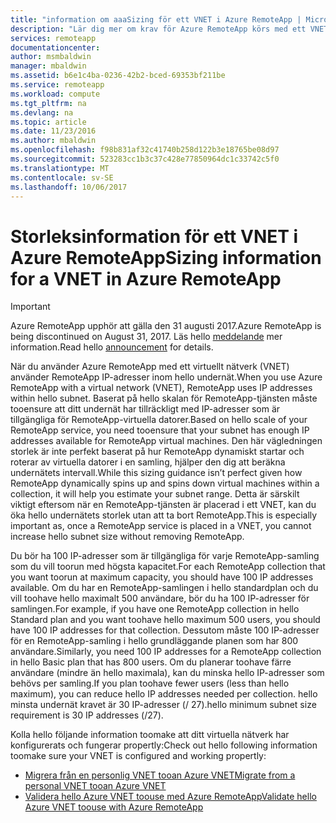 ```yaml
---
title: "information om aaaSizing för ett VNET i Azure RemoteApp | Microsoft Docs"
description: "Lär dig mer om krav för Azure RemoteApp körs med ett VNET-hello IP-adress"
services: remoteapp
documentationcenter: 
author: msmbaldwin
manager: mbaldwin
ms.assetid: b6e1c4ba-0236-42b2-bced-69353bf211be
ms.service: remoteapp
ms.workload: compute
ms.tgt_pltfrm: na
ms.devlang: na
ms.topic: article
ms.date: 11/23/2016
ms.author: mbaldwin
ms.openlocfilehash: f98b831af32c41740b258d122b3e18765be08d97
ms.sourcegitcommit: 523283cc1b3c37c428e77850964dc1c33742c5f0
ms.translationtype: MT
ms.contentlocale: sv-SE
ms.lasthandoff: 10/06/2017
---
```

# <a name="sizing-information-for-a-vnet-in-azure-remoteapp"></a><span data-ttu-id="04459-103">Storleksinformation för ett VNET i Azure RemoteApp</span><span class="sxs-lookup"><span data-stu-id="04459-103">Sizing information for a VNET in Azure RemoteApp</span></span>
> [!IMPORTANT]
> <span data-ttu-id="04459-104">Azure RemoteApp upphör att gälla den 31 augusti 2017.</span><span class="sxs-lookup"><span data-stu-id="04459-104">Azure RemoteApp is being discontinued on August 31, 2017.</span></span> <span data-ttu-id="04459-105">Läs hello [meddelande](https://go.microsoft.com/fwlink/?linkid=821148) mer information.</span><span class="sxs-lookup"><span data-stu-id="04459-105">Read hello [announcement](https://go.microsoft.com/fwlink/?linkid=821148) for details.</span></span>
> 
> 

<span data-ttu-id="04459-106">När du använder Azure RemoteApp med ett virtuellt nätverk (VNET) använder RemoteApp IP-adresser inom hello undernät.</span><span class="sxs-lookup"><span data-stu-id="04459-106">When you use Azure RemoteApp with a virtual network (VNET), RemoteApp uses IP addresses within hello subnet.</span></span> <span data-ttu-id="04459-107">Baserat på hello skalan för RemoteApp-tjänsten måste tooensure att ditt undernät har tillräckligt med IP-adresser som är tillgängliga för RemoteApp-virtuella datorer.</span><span class="sxs-lookup"><span data-stu-id="04459-107">Based on hello scale of your RemoteApp service, you need tooensure that your subnet has enough IP addresses available for RemoteApp virtual machines.</span></span> <span data-ttu-id="04459-108">Den här vägledningen storlek är inte perfekt baserat på hur RemoteApp dynamiskt startar och roterar av virtuella datorer i en samling, hjälper den dig att beräkna undernätets intervall.</span><span class="sxs-lookup"><span data-stu-id="04459-108">While this sizing guidance isn’t perfect given how RemoteApp dynamically spins up and spins down virtual machines within a collection, it will help you estimate your subnet range.</span></span> <span data-ttu-id="04459-109">Detta är särskilt viktigt eftersom när en RemoteApp-tjänsten är placerad i ett VNET, kan du öka hello undernätets storlek utan att ta bort RemoteApp.</span><span class="sxs-lookup"><span data-stu-id="04459-109">This is especially important as, once a RemoteApp service is placed in a VNET, you cannot increase hello subnet size without removing RemoteApp.</span></span>

<span data-ttu-id="04459-110">Du bör ha 100 IP-adresser som är tillgängliga för varje RemoteApp-samling som du vill toorun med högsta kapacitet.</span><span class="sxs-lookup"><span data-stu-id="04459-110">For each RemoteApp collection that you want toorun at maximum capacity, you should have 100 IP addresses available.</span></span> <span data-ttu-id="04459-111">Om du har en RemoteApp-samlingen i hello standardplan och du vill toohave hello maximalt 500 användare, bör du ha 100 IP-adresser för samlingen.</span><span class="sxs-lookup"><span data-stu-id="04459-111">For example, if you have one RemoteApp collection in hello Standard plan and you want toohave hello maximum 500 users, you should have 100 IP addresses for that collection.</span></span> <span data-ttu-id="04459-112">Dessutom måste 100 IP-adresser för en RemoteApp-samling i hello grundläggande planen som har 800 användare.</span><span class="sxs-lookup"><span data-stu-id="04459-112">Similarly, you need 100 IP addresses for a RemoteApp collection in hello Basic plan that has 800 users.</span></span> <span data-ttu-id="04459-113">Om du planerar toohave färre användare (mindre än hello maximala), kan du minska hello IP-adresser som behövs per samling.</span><span class="sxs-lookup"><span data-stu-id="04459-113">If you plan toohave fewer users (less than hello maximum), you can reduce hello IP addresses needed per collection.</span></span> <span data-ttu-id="04459-114">hello minsta undernät kravet är 30 IP-adresser (/ 27).</span><span class="sxs-lookup"><span data-stu-id="04459-114">hello minimum subnet size requirement is 30 IP addresses (/27).</span></span>

<span data-ttu-id="04459-115">Kolla hello följande information toomake att ditt virtuella nätverk har konfigurerats och fungerar propertly:</span><span class="sxs-lookup"><span data-stu-id="04459-115">Check out hello following information toomake sure your VNET is configured and working propertly:</span></span>

* [<span data-ttu-id="04459-116">Migrera från en personlig VNET tooan Azure VNET</span><span class="sxs-lookup"><span data-stu-id="04459-116">Migrate from a personal VNET tooan Azure VNET</span></span>](remoteapp-migratevnet.md)
* [<span data-ttu-id="04459-117">Validera hello Azure VNET toouse med Azure RemoteApp</span><span class="sxs-lookup"><span data-stu-id="04459-117">Validate hello Azure VNET toouse with Azure RemoteApp</span></span>](remoteapp-vnet.md)

